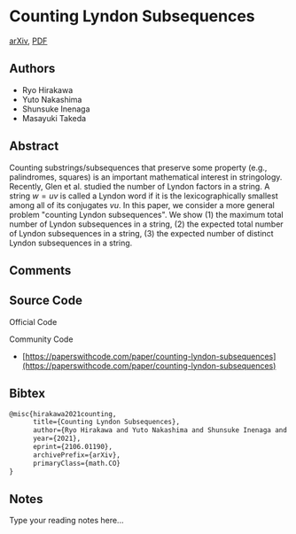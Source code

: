 
# Counting Lyndon Subsequences

[arXiv](https://arxiv.org/abs/2106.01190), [PDF](https://arxiv.org/pdf/2106.01190.pdf)

## Authors

- Ryo Hirakawa
- Yuto Nakashima
- Shunsuke Inenaga
- Masayuki Takeda

## Abstract

Counting substrings/subsequences that preserve some property (e.g., palindromes, squares) is an important mathematical interest in stringology. Recently, Glen et al. studied the number of Lyndon factors in a string. A string $w = uv$ is called a Lyndon word if it is the lexicographically smallest among all of its conjugates $vu$. In this paper, we consider a more general problem "counting Lyndon subsequences". We show (1) the maximum total number of Lyndon subsequences in a string, (2) the expected total number of Lyndon subsequences in a string, (3) the expected number of distinct Lyndon subsequences in a string.

## Comments



## Source Code

Official Code



Community Code

- [https://paperswithcode.com/paper/counting-lyndon-subsequences](https://paperswithcode.com/paper/counting-lyndon-subsequences)

## Bibtex

```tex
@misc{hirakawa2021counting,
      title={Counting Lyndon Subsequences}, 
      author={Ryo Hirakawa and Yuto Nakashima and Shunsuke Inenaga and Masayuki Takeda},
      year={2021},
      eprint={2106.01190},
      archivePrefix={arXiv},
      primaryClass={math.CO}
}
```

## Notes

Type your reading notes here...

